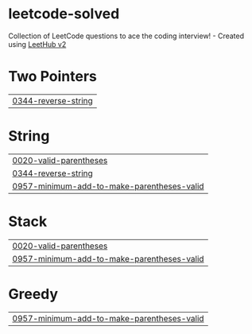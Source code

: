 # leetcode-solved
Collection of LeetCode questions to ace the coding interview! - Created using [LeetHub v2](https://github.com/arunbhardwaj/LeetHub-2.0)


# Two Pointers
|  |
| ------- |
| [0344-reverse-string](https://github.com/logicals7/leetcode-solved/tree/master/0344-reverse-string) |
# String
|  |
| ------- |
| [0020-valid-parentheses](https://github.com/logicals7/leetcode-solved/tree/master/0020-valid-parentheses) |
| [0344-reverse-string](https://github.com/logicals7/leetcode-solved/tree/master/0344-reverse-string) |
| [0957-minimum-add-to-make-parentheses-valid](https://github.com/logicals7/leetcode-solved/tree/master/0957-minimum-add-to-make-parentheses-valid) |
# Stack
|  |
| ------- |
| [0020-valid-parentheses](https://github.com/logicals7/leetcode-solved/tree/master/0020-valid-parentheses) |
| [0957-minimum-add-to-make-parentheses-valid](https://github.com/logicals7/leetcode-solved/tree/master/0957-minimum-add-to-make-parentheses-valid) |
# Greedy
|  |
| ------- |
| [0957-minimum-add-to-make-parentheses-valid](https://github.com/logicals7/leetcode-solved/tree/master/0957-minimum-add-to-make-parentheses-valid) |